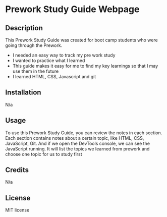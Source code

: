 # Prework Study Guide Webpage

## Description

This Prework Study Guide was created for boot camp students who were going through the Prework.

- I needed an easy way to track my pre work study
- I wanted to practice what I learned
- This guide makes it easy for me to find my key learnings so that I may use them in the future
- I learned HTML, CSS, Javascript and git

## Installation

N/a

## Usage

To use this Prework Study Guide, you can review the notes in each section. Each section contains notes about a certain topic, like HTML, CSS, JavaScript, Git. And if we open the DevTools console, we can see the JavaScript running. It will list the topics we learned from prework and choose one topic for us to study first

## Credits

N/a

## License

MIT license